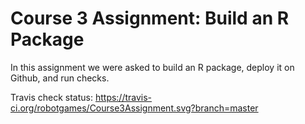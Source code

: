# Course 3 Assignment: Build an R Package
In this assignment we were asked to build an R package, deploy it on Github, and run checks.

Travis check status: https://travis-ci.org/robotgames/Course3Assignment.svg?branch=master
